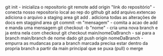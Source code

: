 git init - inicializa o repositorio
git remote add origin "link do repositório" - conecta nosso repositorio local ao rep do github
git add arquivo.extencao adiciona o arquivo a staging area
git add . adiciona todas as alterações de docs em staggind area
git commit -m "mensagem" - comita a acao de add e manda uma mensagem
git checkout -b "nome" - cria uma nova branch e ja entra nela com checkout
git checkout main/nomeDaBranch - sai para a branch main/branch de nome dado
git push origin nomeDaBranch - empurra as mudancas para a branch marcada
    precisa estar dentro da propria branch
a partir da main principal que se puxa (pull) o merge
